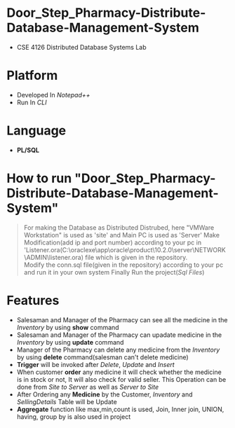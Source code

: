 # Door_Step_Pharmacy-Distribute-Database-Management-System
* CSE 4126 Distributed Database Systems Lab

# Platform
* Developed In *Notepad++*
* Run In *CLI*

# Language
 * **PL/SQL**

# How to run "Door_Step_Pharmacy-Distribute-Database-Management-System"
> For making the Database as Distributed Distrubed, here "VMWare Workstation" is used as 'site' and Main PC is used as 'Server'
> Make Modification(add ip and port number) according to your pc in 'Listener.ora(C:\oraclexe\app\oracle\product\10.2.0\server\NETWORK\ADMIN\listener.ora) file  which is given in the repository.  
> Modify the conn.sql file(given in the repository) according to your pc and run it in your own system
> Finally Run the project(*Sql Files*)

# Features
- Salesaman and Manager of the Pharmacy can see all the medicine in the *Inventory* by using **show** command
- Salesaman and Manager of the Pharmacy can upadate medicine in the *Inventory* by using **update** command
- Manager of the Pharmacy can delete any medicine from the *Inventory* by using **delete** command(salesman can't delete medicine)
- **Trigger** will be invoked after *Delete*, *Update* and *Insert*
- When customer **order** any medicine it will check whether the medicine is in stock or not, It will also check for valid seller. This Operation can be done from *Site to Server* as well as *Server to Site*
- After Ordering any **Medicine** by the Customer, *Inventory* and *SellingDetails* Table will be Update 
- **Aggregate** function like max,min,count is used, Join, Inner join, UNION, having, group by is also used in project
